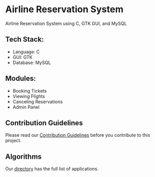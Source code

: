 # Airline Reservation System
Airline Reservation System using C, GTK GUI, and MySQL

## Tech Stack:
- Language: C
- GUI: GTK
- Database: MySQL

## Modules:
- Booking Tickets
- Viewing Flights
- Canceling Reservations
- Admin Panel


## Contribution Guidelines
Please read our [Contribution Guidelines](CONTRIBUTING.md) before you contribute to this project.

## Algorithms
Our [directory](DIRECTORY.md) has the full list of applications.
